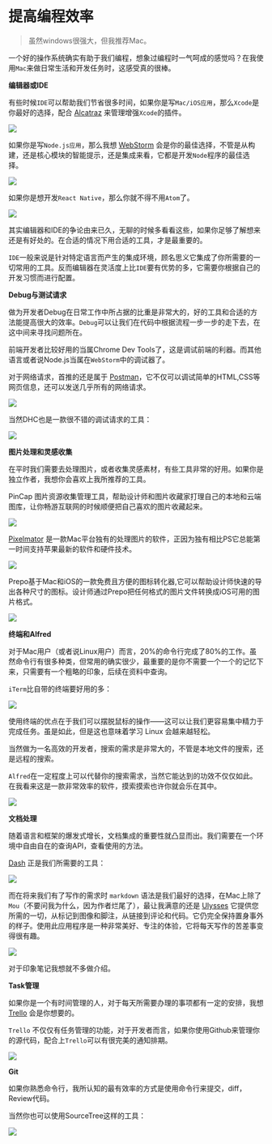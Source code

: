 # 提高编程效率

> 虽然windows很强大，但我推荐Mac。

一个好的操作系统确实有助于我们编程，想象过编程时一气呵成的感觉吗？在我使用`Mac`来做日常生活和开发任务时，这感受真的很棒。

**编辑器或IDE**

有些时候`IDE`可以帮助我们节省很多时间，如果你是写`Mac/iOS应用`，那么`Xcode`是你最好的选择，配合 [Alcatraz](https://github.com/alcatraz/Alcatraz) 来管理增强`Xcode`的插件。

![](xcode.png)

如果你是写`Node.js应用`，那么我想 [WebStorm](https://www.jetbrains.com/webstorm/) 会是你的最佳选择，不管是从构建，还是核心模块的智能提示，还是集成来看，它都是开发`Node`程序的最佳选择。

![](webstorm.png)

如果你是想开发`React Native`，那么你就不得不用`Atom`了。

![](promo-rn-debugging.png)

其实编辑器和IDE的争论由来已久，无聊的时候多看看这些，如果你足够了解想来还是有好处的。在合适的情况下用合适的工具，才是最重要的。

`IDE`一般来说是针对特定语言而产生的集成环境，顾名思义它集成了你所需要的一切常用的工具。反而编辑器在灵活度上比`IDE`要有优势的多，它需要你根据自己的开发习惯而进行配置。

**Debug与测试请求**

做为开发者Debug在日常工作中所占据的比重是非常大的，好的工具和合适的方法能提高很大的效率。`Debug`可以让我们在代码中根据流程一步一步的走下去，在这中间来寻找问题所在。

前端开发者比较好用的当属Chrome Dev Tools了，这是调试前端的利器。而其他语言或者说Node.js当属在`WebStorm`中的调试器了。

对于网络请求，首推的还是属于 [Postman](http://www.getpostman.com/)，它不仅可以调试简单的HTML,CSS等网页信息，还可以发送几乎所有的网络请求。

![](postman.png)

当然DHC也是一款很不错的调试请求的工具：

![](dhc.png)

**图片处理和灵感收集**

在平时我们需要去处理图片，或者收集灵感素材，有些工具非常的好用。如果你是独立作者，我想你会喜欢上我所推荐的工具。

PinCap 图片资源收集管理工具，帮助设计师和图片收藏家打理自己的本地和云端图库，让你畅游互联网的时候顺便把自己喜欢的图片收藏起来。

![](pinCap.png)

[Pixelmator](http://www.pixelmator.com/mac/) 是一款Mac平台独有的处理图片的软件，正因为独有相比PS它总能第一时间支持苹果最新的软件和硬件技术。

![](pixelmator.png)

Prepo基于Mac和iOS的一款免费且方便的图标转化器,它可以帮助设计师快速的导出各种尺寸的图标。设计师通过Prepo把任何格式的图片文件转换成iOS可用的图片格式。

![](prepo.png)

**终端和Alfred**

对于Mac用户（或者说Linux用户）而言，20%的命令行完成了80%的工作。虽然命令行有很多种类，但常用的确实很少，最重要的是你不需要一个一个的记忆下来，只需要有一个粗略的印象，后续在资料中查询。

`iTerm`比自带的终端要好用的多：

![](iterm.png)

使用终端的优点在于我们可以摆脱鼠标的操作——这可以让我们更容易集中精力于完成任务。虽是如此，但是这也意味着学习 Linux 会越来越轻松。

当然做为一名高效的开发者，搜索的需求是非常大的，不管是本地文件的搜索，还是远程的搜索。

`Alfred`在一定程度上可以代替你的搜索需求，当然它能达到的功效不仅仅如此。在我看来这是一款非常效率的软件，摸索摸索也许你就会乐在其中。

![](alfred.png)

**文档处理**

随着语言和框架的爆发式增长，文档集成的重要性就凸显而出。我们需要在一个环境中自由自在的查询API，查看使用的方法。

[Dash](http://kapeli.com/dash) 正是我们所需要的工具：

![](dash.png)

而在将来我们有了写作的需求时 `markdown` 语法是我们最好的选择，在Mac上除了`Mou`（不要问我为什么，因为作者烂尾了），最让我满意的还是 [Ulysses](http://www.ulyssesapp.com/) 它提供您所需的一切，从标记到图像和脚注，从链接到评论和代码。它仍完全保持置身事外的样子。使用此应用程序是一种非常美好、专注的体验，它将每天写作的苦差事变得很有趣。

![](ulysses.jpeg)

对于印象笔记我想就不多做介绍。

**Task管理**

如果你是一个有时间管理的人，对于每天所需要办理的事项都有一定的安排，我想 [Trello](https://trello.com/) 会是你想要的。

`Trello` 不仅仅有任务管理的功能，对于开发者而言，如果你使用Github来管理你的源代码，配合上`Trello`可以有很完美的通知排期。

![](trello.png)

**Git**

如果你熟悉命令行，我所认知的最有效率的方式是使用命令行来提交，diff，Review代码。

当然你也可以使用SourceTree这样的工具：

![](sourceTree.png)




